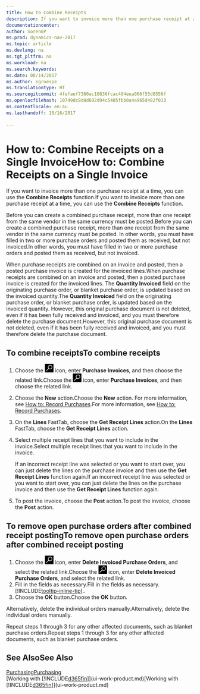 ```yaml
---
title: How to Combine Receipts
description: If you want to invoice more than one purchase receipt at a time, you can use the Combine Receipts function.
documentationcenter: 
author: SorenGP
ms.prod: dynamics-nav-2017
ms.topic: article
ms.devlang: na
ms.tgt_pltfrm: na
ms.workload: na
ms.search.keywords: 
ms.date: 08/14/2017
ms.author: sgroespe
ms.translationtype: HT
ms.sourcegitcommit: 4fefaef7380ac10836fcac404eea006f55d8556f
ms.openlocfilehash: 10749dc8d8d692d94c5405fbb0a4a965d482f013
ms.contentlocale: en-au
ms.lasthandoff: 10/16/2017

---
```

# <a name="how-to-combine-receipts-on-a-single-invoice"></a><span data-ttu-id="b1efd-103">How to: Combine Receipts on a Single Invoice</span><span class="sxs-lookup"><span data-stu-id="b1efd-103">How to: Combine Receipts on a Single Invoice</span></span>
<span data-ttu-id="b1efd-104">If you want to invoice more than one purchase receipt at a time, you can use the **Combine Receipts** function.</span><span class="sxs-lookup"><span data-stu-id="b1efd-104">If you want to invoice more than one purchase receipt at a time, you can use the **Combine Receipts** function.</span></span>  

<span data-ttu-id="b1efd-105">Before you can create a combined purchase receipt, more than one receipt from the same vendor in the same currency must be posted.</span><span class="sxs-lookup"><span data-stu-id="b1efd-105">Before you can create a combined purchase receipt, more than one receipt from the same vendor in the same currency must be posted.</span></span> <span data-ttu-id="b1efd-106">In other words, you must have filled in two or more purchase orders and posted them as received, but not invoiced.</span><span class="sxs-lookup"><span data-stu-id="b1efd-106">In other words, you must have filled in two or more purchase orders and posted them as received, but not invoiced.</span></span>  

<span data-ttu-id="b1efd-107">When purchase receipts are combined on an invoice and posted, then a posted purchase invoice is created for the invoiced lines.</span><span class="sxs-lookup"><span data-stu-id="b1efd-107">When purchase receipts are combined on an invoice and posted, then a posted purchase invoice is created for the invoiced lines.</span></span> <span data-ttu-id="b1efd-108">The **Quantity Invoiced** field on the originating purchase order, or blanket purchase order, is updated based on the invoiced quantity.</span><span class="sxs-lookup"><span data-stu-id="b1efd-108">The **Quantity Invoiced** field on the originating purchase order, or blanket purchase order, is updated based on the invoiced quantity.</span></span> <span data-ttu-id="b1efd-109">However, this original purchase document is not deleted, even if it has been fully received and invoiced, and you must therefore delete the purchase document.</span><span class="sxs-lookup"><span data-stu-id="b1efd-109">However, this original purchase document is not deleted, even if it has been fully received and invoiced, and you must therefore delete the purchase document.</span></span>  

## <a name="to-combine-receipts"></a><span data-ttu-id="b1efd-110">To combine receipts</span><span class="sxs-lookup"><span data-stu-id="b1efd-110">To combine receipts</span></span>  
1. <span data-ttu-id="b1efd-111">Choose the ![Search for Page or Report](media/ui-search/search_small.png "Search for Page or Report icon") icon, enter **Purchase Invoices**, and then choose the related link.</span><span class="sxs-lookup"><span data-stu-id="b1efd-111">Choose the ![Search for Page or Report](media/ui-search/search_small.png "Search for Page or Report icon") icon, enter **Purchase Invoices**, and then choose the related link.</span></span>  
2. <span data-ttu-id="b1efd-112">Choose the **New** action.</span><span class="sxs-lookup"><span data-stu-id="b1efd-112">Choose the **New** action.</span></span> <span data-ttu-id="b1efd-113">For more information, see [How to: Record Purchases](purchasing-how-record-purchases.md).</span><span class="sxs-lookup"><span data-stu-id="b1efd-113">For more information, see [How to: Record Purchases](purchasing-how-record-purchases.md).</span></span>  
3. <span data-ttu-id="b1efd-114">On the **Lines** FastTab, choose the **Get Receipt Lines** action.</span><span class="sxs-lookup"><span data-stu-id="b1efd-114">On the **Lines** FastTab, choose the **Get Receipt Lines** action.</span></span>  
4. <span data-ttu-id="b1efd-115">Select multiple receipt lines that you want to include in the invoice.</span><span class="sxs-lookup"><span data-stu-id="b1efd-115">Select multiple receipt lines that you want to include in the invoice.</span></span>  

    <span data-ttu-id="b1efd-116">If an incorrect receipt line was selected or you want to start over, you can just delete the lines on the purchase invoice and then use the **Get Receipt Lines** function again.</span><span class="sxs-lookup"><span data-stu-id="b1efd-116">If an incorrect receipt line was selected or you want to start over, you can just delete the lines on the purchase invoice and then use the **Get Receipt Lines** function again.</span></span>  
5. <span data-ttu-id="b1efd-117">To post the invoice, choose the **Post** action.</span><span class="sxs-lookup"><span data-stu-id="b1efd-117">To post the invoice, choose the **Post** action.</span></span>  

## <a name="to-remove-open-purchase-orders-after-combined-receipt-posting"></a><span data-ttu-id="b1efd-118">To remove open purchase orders after combined receipt posting</span><span class="sxs-lookup"><span data-stu-id="b1efd-118">To remove open purchase orders after combined receipt posting</span></span>  
1. <span data-ttu-id="b1efd-119">Choose the ![Search for Page or Report](media/ui-search/search_small.png "Search for Page or Report icon") icon, enter **Delete Invoiced Purchase Orders**, and select the related link.</span><span class="sxs-lookup"><span data-stu-id="b1efd-119">Choose the ![Search for Page or Report](media/ui-search/search_small.png "Search for Page or Report icon") icon, enter **Delete Invoiced Purchase Orders**, and select the related link.</span></span>  
2. <span data-ttu-id="b1efd-120">Fill in the fields as necessary.</span><span class="sxs-lookup"><span data-stu-id="b1efd-120">Fill in the fields as necessary.</span></span> [!INCLUDE[tooltip-inline-tip](includes/tooltip-inline-tip_md.md)]<span data-ttu-id="b1efd-121">.</span><span class="sxs-lookup"><span data-stu-id="b1efd-121">.</span></span>
3. <span data-ttu-id="b1efd-122">Choose the **OK** button.</span><span class="sxs-lookup"><span data-stu-id="b1efd-122">Choose the **OK** button.</span></span>  

<span data-ttu-id="b1efd-123">Alternatively, delete the individual orders manually.</span><span class="sxs-lookup"><span data-stu-id="b1efd-123">Alternatively, delete the individual orders manually.</span></span>

<span data-ttu-id="b1efd-124">Repeat steps 1 through 3 for any other affected documents, such as blanket purchase orders.</span><span class="sxs-lookup"><span data-stu-id="b1efd-124">Repeat steps 1 through 3 for any other affected documents, such as blanket purchase orders.</span></span>

## <a name="see-also"></a><span data-ttu-id="b1efd-125">See Also</span><span class="sxs-lookup"><span data-stu-id="b1efd-125">See Also</span></span>  
[<span data-ttu-id="b1efd-126">Purchasing</span><span class="sxs-lookup"><span data-stu-id="b1efd-126">Purchasing</span></span>](purchasing-manage-purchasing.md)  
<span data-ttu-id="b1efd-127">[Working with [!INCLUDE[d365fin](includes/d365fin_md.md)]](ui-work-product.md)</span><span class="sxs-lookup"><span data-stu-id="b1efd-127">[Working with [!INCLUDE[d365fin](includes/d365fin_md.md)]](ui-work-product.md)</span></span>


